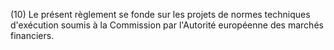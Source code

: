 (10) Le présent règlement se fonde sur les projets de normes techniques d'exécution soumis à la Commission par l'Autorité européenne des marchés financiers.